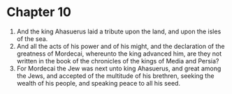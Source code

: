 # Chapter 10

1. And the king Ahasuerus laid a tribute upon the land, and upon the isles of the sea.
2. And all the acts of his power and of his might, and the declaration of the greatness of Mordecai, whereunto the king advanced him, are they not written in the book of the chronicles of the kings of Media and Persia?
3. For Mordecai the Jew was next unto king Ahasuerus, and great among the Jews, and accepted of the multitude of his brethren, seeking the wealth of his people, and speaking peace to all his seed.


